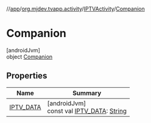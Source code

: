//[app](../../../../index.md)/[org.mjdev.tvapp.activity](../../index.md)/[IPTVActivity](../index.md)/[Companion](index.md)

# Companion

[androidJvm]\
object [Companion](index.md)

## Properties

| Name | Summary |
|---|---|
| [IPTV_DATA](-i-p-t-v_-d-a-t-a.md) | [androidJvm]<br>const val [IPTV_DATA](-i-p-t-v_-d-a-t-a.md): [String](https://kotlinlang.org/api/latest/jvm/stdlib/kotlin/-string/index.html) |
